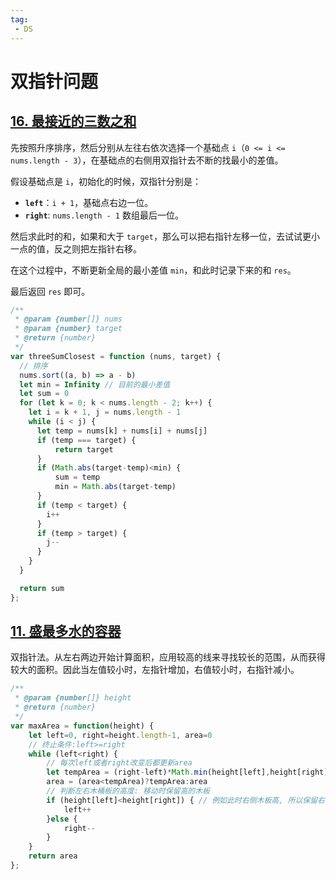 ```yaml
---
tag:
 - DS
---
```


# 双指针问题

## [16. 最接近的三数之和](https://leetcode.cn/problems/3sum-closest/description/)

先按照升序排序，然后分别从左往右依次选择一个基础点 `i`（`0 <= i <= nums.length - 3`），在基础点的右侧用双指针去不断的找最小的差值。

假设基础点是 `i`，初始化的时候，双指针分别是：

- **`left`**：`i + 1`，基础点右边一位。
- **`right`**: `nums.length - 1` 数组最后一位。

然后求此时的和，如果和大于 `target`，那么可以把右指针左移一位，去试试更小一点的值，反之则把左指针右移。

在这个过程中，不断更新全局的最小差值 `min`，和此时记录下来的和 `res`。

最后返回 `res` 即可。

```js
/**
 * @param {number[]} nums
 * @param {number} target
 * @return {number}
 */
var threeSumClosest = function (nums, target) {
  // 排序
  nums.sort((a, b) => a - b)
  let min = Infinity // 目前的最小差值
  let sum = 0
  for (let k = 0; k < nums.length - 2; k++) {
    let i = k + 1, j = nums.length - 1
    while (i < j) {
      let temp = nums[k] + nums[i] + nums[j]
      if (temp === target) {
          return target
      }
      if (Math.abs(target-temp)<min) {
          sum = temp
          min = Math.abs(target-temp)
      }
      if (temp < target) {
        i++
      }
      if (temp > target) {
        j--
      }
    }
  }

  return sum
};

```

## [11. 盛最多水的容器](https://leetcode.cn/problems/container-with-most-water/description/)

双指针法。从左右两边开始计算面积，应用较高的线来寻找较长的范围，从而获得较大的面积。因此当左值较小时，左指针增加，右值较小时，右指针减小。

```js
/**
 * @param {number[]} height
 * @return {number}
 */
var maxArea = function(height) {
    let left=0, right=height.length-1, area=0
    // 终止条件:left>=right
    while (left<right) {
        // 每次left或者right改变后都更新area
        let tempArea = (right-left)*Math.min(height[left],height[right])
      	area = (area<tempArea)?tempArea:area
        // 判断左右木桶板的高度: 移动时保留高的木板
        if (height[left]<height[right]) { // 例如此时右侧木板高, 所以保留右侧木板不动, 移动左侧木板(left++)
            left++
        }else {
            right--
        }
    }
    return area
};
```
